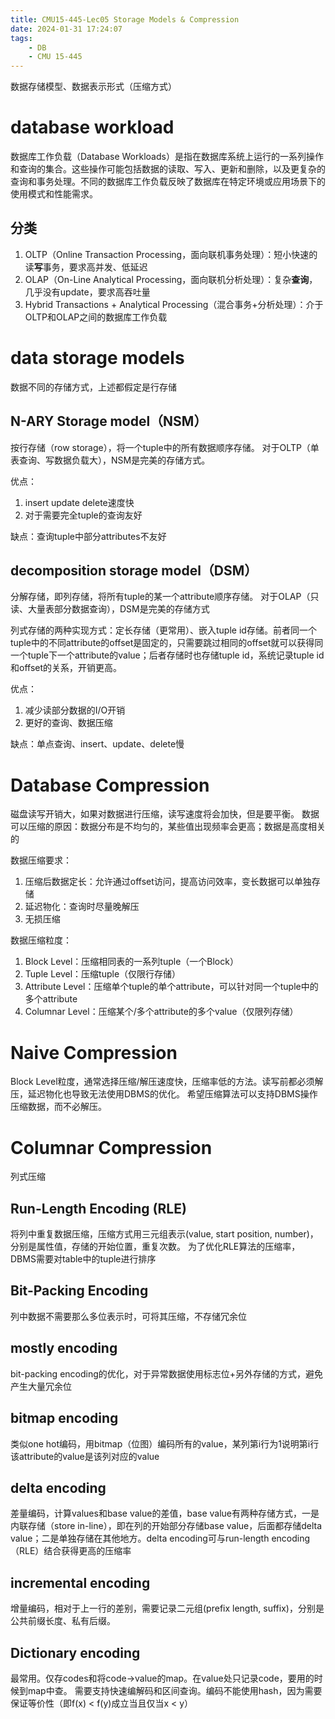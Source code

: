 ```yaml
---
title: CMU15-445-Lec05 Storage Models & Compression
date: 2024-01-31 17:24:07
tags:
    - DB
    - CMU 15-445
---
```

数据存储模型、数据表示形式（压缩方式）

<!-- more -->

# database workload

数据库工作负载（Database Workloads）是指在数据库系统上运行的一系列操作和查询的集合。这些操作可能包括数据的读取、写入、更新和删除，以及更复杂的查询和事务处理。不同的数据库工作负载反映了数据库在特定环境或应用场景下的使用模式和性能需求。

## 分类

1. OLTP（Online Transaction Processing，面向联机事务处理）：短小快速的读**写**事务，要求高并发、低延迟
2. OLAP（On-Line Analytical Processing，面向联机分析处理）：复杂**查询**，几乎没有update，要求高吞吐量
3. Hybrid Transactions + Analytical Processing（混合事务+分析处理）：介于OLTP和OLAP之间的数据库工作负载

# data storage models

数据不同的存储方式，上述都假定是行存储

## N-ARY Storage model（NSM）

按行存储（row storage），将一个tuple中的所有数据顺序存储。
对于OLTP（单表查询、写数据负载大），NSM是完美的存储方式。

优点：

1. insert update delete速度快
2. 对于需要完全tuple的查询友好

缺点：查询tuple中部分attributes不友好

## decomposition storage model（DSM）

分解存储，即列存储，将所有tuple的某一个attribute顺序存储。
对于OLAP（只读、大量表部分数据查询），DSM是完美的存储方式

列式存储的两种实现方式：定长存储（更常用）、嵌入tuple id存储。前者同一个tuple中的不同attribute的offset是固定的，只需要跳过相同的offset就可以获得同一个tuple下一个attribute的value；后者存储时也存储tuple id，系统记录tuple id和offset的关系，开销更高。

优点：

1. 减少读部分数据的I/O开销
2. 更好的查询、数据压缩

缺点：单点查询、insert、update、delete慢

# Database Compression

磁盘读写开销大，如果对数据进行压缩，读写速度将会加快，但是要平衡。
数据可以压缩的原因：数据分布是不均匀的，某些值出现频率会更高；数据是高度相关的

数据压缩要求：

1. 压缩后数据定长：允许通过offset访问，提高访问效率，变长数据可以单独存储
2. 延迟物化：查询时尽量晚解压
3. 无损压缩

数据压缩粒度：

1. Block Level：压缩相同表的一系列tuple（一个Block）
2. Tuple Level：压缩tuple（仅限行存储）
3. Attribute Level：压缩单个tuple的单个attribute，可以针对同一个tuple中的多个attribute
4. Columnar Level：压缩某个/多个attribute的多个value（仅限列存储）

# Naive Compression

Block Level粒度，通常选择压缩/解压速度快，压缩率低的方法。读写前都必须解压，延迟物化也导致无法使用DBMS的优化。
希望压缩算法可以支持DBMS操作压缩数据，而不必解压。

# Columnar Compression

列式压缩

## Run-Length Encoding (RLE)

将列中重复数据压缩，压缩方式用三元组表示(value, start position, number)，分别是属性值，存储的开始位置，重复次数。
为了优化RLE算法的压缩率，DBMS需要对table中的tuple进行排序

## Bit-Packing Encoding

列中数据不需要那么多位表示时，可将其压缩，不存储冗余位

## mostly encoding

bit-packing encoding的优化，对于异常数据使用标志位+另外存储的方式，避免产生大量冗余位

## bitmap encoding

类似one hot编码，用bitmap（位图）编码所有的value，某列第i行为1说明第i行该attribute的value是该列对应的value

## delta encoding

差量编码，计算values和base value的差值，base value有两种存储方式，一是内联存储（store in-line），即在列的开始部分存储base value，后面都存储delta value；二是单独存储在其他地方。delta encoding可与run-length encoding（RLE）结合获得更高的压缩率

## incremental encoding

增量编码，相对于上一行的差别，需要记录二元组(prefix length, suffix)，分别是公共前缀长度、私有后缀。

## Dictionary encoding

最常用。仅存codes和将code->value的map。在value处只记录code，要用的时候到map中查。
需要支持快速编解码和区间查询。编码不能使用hash，因为需要保证等价性（即f(x) < f(y)成立当且仅当x < y）
